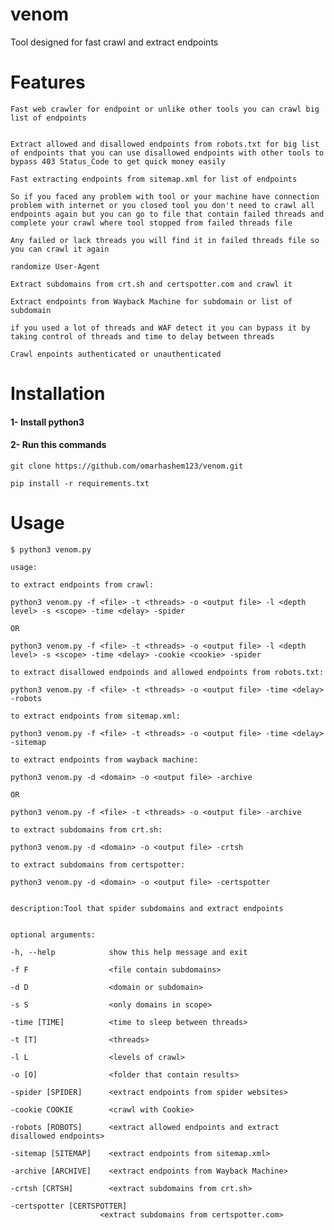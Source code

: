 # venom
Tool designed for fast crawl and extract endpoints



# Features

    Fast web crawler for endpoint or unlike other tools you can crawl big list of endpoints


    Extract allowed and disallowed endpoints from robots.txt for big list of endpoints that you can use disallowed endpoints with other tools to bypass 403 Status_Code to get quick money easily

    Fast extracting endpoints from sitemap.xml for list of endpoints 
 
    So if you faced any problem with tool or your machine have connection problem with internet or you closed tool you don't need to crawl all endpoints again but you can go to file that contain failed threads and complete your crawl where tool stopped from failed threads file

    Any failed or lack threads you will find it in failed threads file so you can crawl it again

    randomize User-Agent 

    Extract subdomains from crt.sh and certspotter.com and crawl it

    Extract endpoints from Wayback Machine for subdomain or list of subdomain

    if you used a lot of threads and WAF detect it you can bypass it by taking control of threads and time to delay between threads

    Crawl enpoints authenticated or unauthenticated




# Installation

#### 1- Install python3 
#### 2- Run this commands

    git clone https://github.com/omarhashem123/venom.git

    pip install -r requirements.txt

# Usage

    $ python3 venom.py

    usage: 

    to extract endpoints from crawl:

    python3 venom.py -f <file> -t <threads> -o <output file> -l <depth level> -s <scope> -time <delay> -spider

    OR

    python3 venom.py -f <file> -t <threads> -o <output file> -l <depth level> -s <scope> -time <delay> -cookie <cookie> -spider

    to extract disallowed endpoinds and allowed endpoints from robots.txt:

    python3 venom.py -f <file> -t <threads> -o <output file> -time <delay> -robots

    to extract endpoints from sitemap.xml:

    python3 venom.py -f <file> -t <threads> -o <output file> -time <delay> -sitemap

    to extract endpoints from wayback machine:

    python3 venom.py -d <domain> -o <output file> -archive

    OR

    python3 venom.py -f <file> -t <threads> -o <output file> -archive

    to extract subdomains from crt.sh:

    python3 venom.py -d <domain> -o <output file> -crtsh

    to extract subdomains from certspotter:

    python3 venom.py -d <domain> -o <output file> -certspotter


    description:Tool that spider subdomains and extract endpoints


    optional arguments:
  
    -h, --help            show this help message and exit
  
    -f F                  <file contain subdomains>
  
    -d D                  <domain or subdomain>
  
    -s S                  <only domains in scope>
  
    -time [TIME]          <time to sleep between threads>
  
    -t [T]                <threads>
  
    -l L                  <levels of crawl>
  
    -o [O]                <folder that contain results>
  
    -spider [SPIDER]      <extract endpoints from spider websites>
  
    -cookie COOKIE        <crawl with Cookie>
  
    -robots [ROBOTS]      <extract allowed endpoints and extract disallowed endpoints>
  
    -sitemap [SITEMAP]    <extract endpoints from sitemap.xml>
  
    -archive [ARCHIVE]    <extract endpoints from Wayback Machine>
  
    -crtsh [CRTSH]        <extract subdomains from crt.sh>
  
    -certspotter [CERTSPOTTER]
                        <extract subdomains from certspotter.com>
